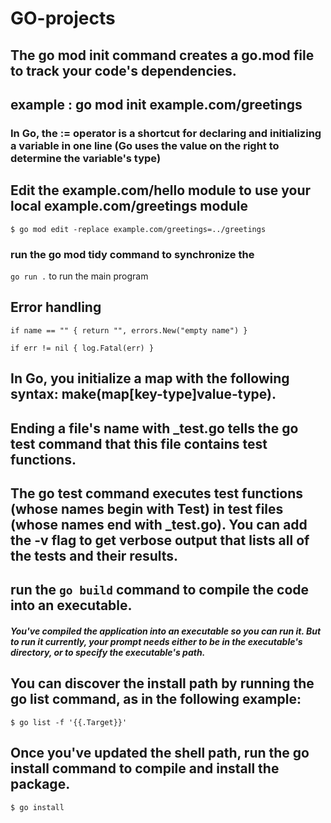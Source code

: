 # GO-projects

## The go mod init command creates a go.mod file to track your code's dependencies. 

## example :  go mod init example.com/greetings

### In Go, the := operator is a shortcut for declaring and initializing a variable in one line (Go uses the value on the right to determine the variable's type)

## Edit the example.com/hello module to use your local example.com/greetings module

`$ go mod edit -replace example.com/greetings=../greetings`
 
 ### run the go mod tidy command to synchronize the

 `go run .` to run the main program

 ## Error handling

 `if name == "" {
		return "", errors.New("empty name")
	}`

`if err != nil {
		log.Fatal(err)
	}`

## In Go, you initialize a map with the following syntax: make(map[key-type]value-type).

## Ending a file's name with _test.go tells the go test command that this file contains test functions.

## The go test command executes test functions (whose names begin with Test) in test files (whose names end with _test.go). You can add the -v flag to get verbose output that lists all of the tests and their results.

##  run the `go build` command to compile the code into an executable.

##### You've compiled the application into an executable so you can run it. But to run it currently, your prompt needs either to be in the executable's directory, or to specify the executable's path.

## You can discover the install path by running the go list command, as in the following example:

`$ go list -f '{{.Target}}'`

## Once you've updated the shell path, run the go install command to compile and install the package.

`$ go install`



